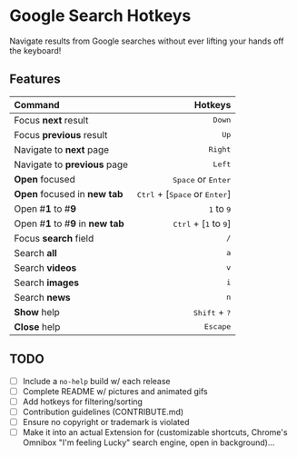 # Google Search Hotkeys

Navigate results from Google searches without ever lifting your hands off the keyboard!

## Features

| Command                                                                     |                                                  Hotkeys |
| :-------------------------------------------------------------------------- | -------------------------------------------------------: |
| Focus <strong>next</strong> result                                          |                                          <kbd>Down</kbd> |
| Focus <strong>previous</strong> result                                      |                                            <kbd>Up</kbd> |
| Navigate to <strong>next</strong> page                                      |                                         <kbd>Right</kbd> |
| Navigate to <strong>previous</strong> page                                  |                                          <kbd>Left</kbd> |
| <strong>Open</strong> focused                                               |                     <kbd>Space</kbd> or <kbd>Enter</kbd> |
| <strong>Open</strong> focused in <strong>new tab</strong>                   | <kbd>Ctrl</kbd> + [<kbd>Space</kbd> or <kbd>Enter</kbd>] |
| Open #<strong>1</strong> to #<strong>9</strong>                             |                             <kbd>1</kbd> to <kbd>9</kbd> |
| Open #<strong>1</strong> to #<strong>9</strong> in <strong>new tab</strong> |         <kbd>Ctrl</kbd> + [<kbd>1</kbd> to <kbd>9</kbd>] |
| Focus <strong>search</strong> field                                         |                                             <kbd>/</kbd> |
| Search <strong>all</strong>                                                 |                                             <kbd>a</kbd> |
| Search <strong>videos</strong>                                              |                                             <kbd>v</kbd> |
| Search <strong>images</strong>                                              |                                             <kbd>i</kbd> |
| Search <strong>news</strong>                                                |                                             <kbd>n</kbd> |
| <strong>Show</strong> help                                                  |                          <kbd>Shift</kbd> + <kbd>?</kbd> |
| <strong>Close</strong> help                                                 |                                        <kbd>Escape</kbd> |

## TODO

-   [ ] Include a `no-help` build w/ each release
-   [ ] Complete README w/ pictures and animated gifs
-   [ ] Add hotkeys for filtering/sorting
-   [ ] Contribution guidelines (CONTRIBUTE.md)
-   [ ] Ensure no copyright or trademark is violated
-   [ ] Make it into an actual Extension for (customizable shortcuts, Chrome's Omnibox "I'm feeling Lucky" search engine, open in background)...
